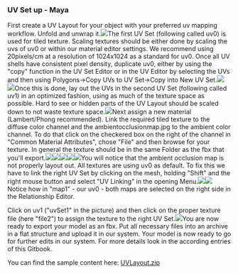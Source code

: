 ### UV Set up - Maya

First create a UV Layout for your object with your preferred uv mapping workflow. Unfold and unwrap it.[![](/assets/uvlayout1.jpg)](https://viewar.gitbooks.io/sdk-documentation/content/assets/uvlayout1.jpg)The first UV Set \(following called uv0\) is used for tiled texture. Scaling textures should be either done by scaling the uvs of uv0 or within our material editor settings. We recommend using 20pixels/cm at a resolution of 1024x1024 as a standard for uv0. Once all UV shells have consistent pixel density, duplicate uv0, either by using the "copy" function in the UV Set Editor or in the UV Editor by selecting the UVs and then using Polygons-&gt;Copy UVs to UV Set-&gt;Copy into New UV Set.[![](/assets/uvlayout2.jpg)](https://viewar.gitbooks.io/sdk-documentation/content/assets/uvlayout2.jpg)  
[![](/assets/uvlayout3.jpg)](https://viewar.gitbooks.io/sdk-documentation/content/assets/uvlayout3.jpg)Once this is done, lay out the UVs in the second UV Set \(following called uv1\) in an optimized fashion, using as much of the texture space as possible. Hard to see or hidden parts of the UV Layout should be scaled down to not waste texture space.[![](/assets/uvlayout3unfoldLayout.jpg)](https://viewar.gitbooks.io/sdk-documentation/content/assets/uvlayout3unfoldLayout.jpg)Next assign a new material \(Lambert/Phong recommended\). Link the required tiled texture to the diffuse color channel and the ambientocclusionmap.jpg to the ambient color channel. To do that click on the checkered box on the right of the channel in "Common Material Attributes", chose "File" and then browse for your texture. In general the texture should be in the same Folder as the fbx that you'll export.[![](/assets/uvlayout5.jpg)](https://viewar.gitbooks.io/sdk-documentation/content/assets/uvlayout5.jpg)[![](/assets/uvlayout6.jpg)](https://viewar.gitbooks.io/sdk-documentation/content/assets/uvlayout6.jpg)[![](/assets/uvlayout6_2.jpg)](https://viewar.gitbooks.io/sdk-documentation/content/assets/uvlayout6_2.jpg)[![](/assets/uvlayout8.jpg)](https://viewar.gitbooks.io/sdk-documentation/content/assets/uvlayout8.jpg)[![](/assets/uvlayout9.jpg)](https://viewar.gitbooks.io/sdk-documentation/content/assets/uvlayout9.jpg)You will notice that the ambient occlusion map is not properly layout out. All textures are using uv0 as default. To fix this we have to link the right UV Set by clicking on the mesh, holding "Shift" and the right mouse button and select "UV Linking" in the opening Menu.[![](/assets/uvlayout10.jpg)](https://viewar.gitbooks.io/sdk-documentation/content/assets/uvlayout10.jpg)[![](/assets/uvlayout11.jpg)](https://viewar.gitbooks.io/sdk-documentation/content/assets/uvlayout11.jpg)Notice how in "map1" - our uv0 - both maps are selected on the right side in the Relationship Editor.

Click on uv1 \("uvSet1" in the picture\) and then click on the proper texture file \(here "file2"\) to assign the texture to the right UV Set.[![](/assets/uvlayout12_2.jpg)](https://viewar.gitbooks.io/sdk-documentation/content/assets/uvlayout12_2.jpg)You are now ready to export your model as an fbx. Put all necessary files into an archive in a flat structure and upload it in our system. Your model is now ready to go for further edits in our system. For more details look in the according entries of this Gitbook.

You can find the sample content here: [UVLayout.zip](https://www.dropbox.com/s/jsxmpsmhvmg8sh5/UVLayout.zip?dl=1 "UV Layout")

